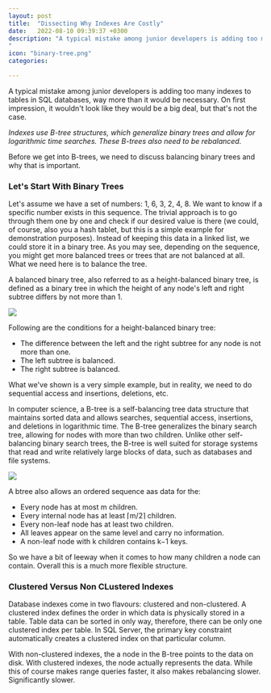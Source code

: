 ```yaml
---
layout: post
title:  "Dissecting Why Indexes Are Costly"
date:   2022-08-10 09:39:37 +0300
description: "A typical mistake among junior developers is adding too many indexes to tables in SQL databases, way more than it would be necessary. On first impression, it wouldn't look like they would be a big deal, but that's not the case. 
"
icon: "binary-tree.png"
categories: 

---
```

A typical mistake among junior developers is adding too many indexes to tables in SQL databases, way more than it would be necessary. On first impression, it wouldn't look like they would be a big deal, but that's not the case. 

*Indexes use B-tree structures, which generalize binary trees and allow for logarithmic time searches. These B-trees also need to be rebalanced.*

Before we get into B-trees, we need to discuss balancing binary trees and why that is important.

### Let's Start With Binary Trees
Let's assume we have a set of numbers: 1, 6, 3, 2, 4, 8. We want to know if a specific number exists in this sequence. The trivial approach is to go through them one by one and check if our desired value is there (we could, of course, also you a hash tablet, but this is a simple example for demonstration purposes). Instead of keeping this data in a linked list, we could store it in a binary tree. As you may see, depending on the sequence, you might get more balanced trees or trees that are not balanced at all. What we need here is to balance the tree.
 
A balanced binary tree, also referred to as a height-balanced binary tree, is defined as a binary tree in which the height of any node's left and right subtree differs by not more than 1.

<img src="unbalanced.png" class="img" />

Following are the conditions for a height-balanced binary tree:

* The difference between the left and the right subtree for any node is not more than one.
* The left subtree is balanced.
* The right subtree is balanced.

What we've shown is a very simple example, but in reality, we need to do sequential access and insertions, deletions, etc.

In computer science, a B-tree is a self-balancing tree data structure that maintains sorted data and allows searches, sequential access, insertions, and deletions in logarithmic time. The B-tree generalizes the binary search tree, allowing for nodes with more than two children. Unlike other self-balancing binary search trees, the B-tree is well suited for storage systems that read and write relatively large blocks of data, such as databases and file systems.

<img src="b-tree.jpeg" class="img" />

A btree also allows an ordered sequence aas data for the:
 
* Every node has at most m children.
* Every internal node has at least ⌈m/2⌉ children.
* Every non-leaf node has at least two children.
* All leaves appear on the same level and carry no information.
* A non-leaf node with k children contains k−1 keys.

So we have a bit of leeway when it comes to how many children a node can contain. Overall this is a much more flexible structure.

### Clustered Versus Non CLustered Indexes
Database indexes come in two flavours: clustered and non-clustered. A clustered index defines the order in which data is physically stored in a table. Table data can be sorted in only way, therefore, there can be only one clustered index per table. In SQL Server, the primary key constraint automatically creates a clustered index on that particular column.

With non-clustered indexes, the a node in the B-tree points to the data on disk. With clustered indexes, the node actually represents the data. While this of course makes range queries faster, it also makes rebalancing slower. Significantly slower.